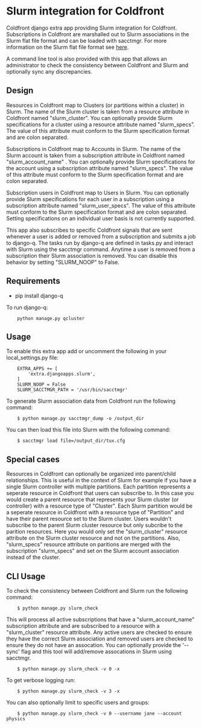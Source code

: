 # Slurm integration for Coldfront

Coldfront django extra app providing Slurm integration for Coldfront.
Subscriptions in Coldfront are marshalled out to Slurm associations in the
Slurm flat file format and can be loaded with sacctmgr. For more information on
the Slurm flat file format see [here](https://slurm.schedmd.com/sacctmgr.html).

A command line tool is also provided with this app that allows an administrator
to check the consistency between Coldfront and Slurm and optionally sync any
discrepancies. 

## Design

Resources in Coldfront map to Clusters (or partitions within a cluster) in
Slurm. The name of the Slurm cluster is taken from a resource attribute in
Coldfront named "slurm\_cluster".  You can optionally provide Slurm
specifications for a cluster using a resource attribute named "slurm\_specs".
The value of this attribute must conform to the Slurm specification format and
are colon separated.

Subscriptions in Coldfront map to Accounts in Slurm. The name of the Slurm
account is taken from a subscription attribute in Coldfront named
"slurm\_account\_name" . You can optionally provide Slurm specifications for
the account using a subscription attribute named "slurm\_specs". The value of
this attribute must conform to the Slurm specification format and are colon
separated.

Subscription users in Coldfront map to Users in Slurm. You can optionally
provide Slurm specifications for each user in a subscription using a
subscription attribute named "slurm\_user\_specs". The value of this attribute
must conform to the Slurm specification format and are colon separated. Setting
specifications on an individual user basis is not currently supported.

This app also subscribes to specific Coldfront signals that are sent whenever a
user is added or removed from a subscription and submits a job to django-q. The
tasks run by django-q are defined in tasks.py and interact with Slurm using the
sacctmgr command. Anytime a user is removed from a subscription their Slurm
association is removed. You can disable this behavior by setting "SLURM\_NOOP"
to False.

## Requirements

- pip install django-q

To run django-q:

```
    python manage.py qcluster
```

## Usage

To enable this extra app add or uncomment the following in your
local\_settings.py file:

```
    EXTRA_APPS += [
        'extra.djangoapps.slurm',
    ]
    SLURM_NOOP = False
    SLURM_SACCTMGR_PATH = '/usr/bin/sacctmgr' 
```

To generate Slurm association data from Coldfront run the following command:

```
    $ python manage.py sacctmgr_dump -o /output_dir
```

You can then load this file into Slurm with the following command:

```
    $ sacctmgr load file=/output_dir/tux.cfg

```

## Special cases

Resources in Coldfront can optionally be organized into parent/child
relationships. This is useful in the context of Slurm for example if you have a
single Slurm controller with multiple partitions. Each partition represents a
seperate resource in Coldfront that users can subscribe to. In this case you
would create a parent resource that represents your Slurm cluster (or
controller) with a resource type of "Cluster". Each Slurm partition would be a
seperate resource in Coldfront with a resource type of "Partition" and have
their parent resource set to the Slurm cluster. Users wouldn't subscribe to the
parent Slurm cluster resource but only subcribe to the parition resources. Here
you would only set the "slurm\_cluster" resource attribute on the Slurm cluster
resource and not on the partitions. Also, "slurm\_specs" resource attribute on
paritions are merged with the subscription "slurm\_specs" and set on the Slurm
account association instead of the cluster.

## CLI Usage

To check the consistency between Coldfront and Slurm run the following command:

```
    $ python manage.py slurm_check
```

This will process all active subscriptions that have a "slurm\_account\_name" subscription attribute and are subscribed to a resource with a "slurm\_cluster" resource attribute.
Any active users are checked to ensure they have the correct Slurm association and removed
users are checked to ensure they do not have an assocation. You can optionally provide the
'--sync' flag and this tool will add/remove assocations in Slurm using sacctmgr.

```
    $ python manage.py slurm_check -v 0 -x
```

To get verbose logging run:

```
    $ python manage.py slurm_check -v 3 -x
```

You can also optionally limit to specific users and groups:

```
    $ python manage.py slurm_check -v 0 --username jane --account physics

```
